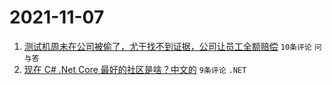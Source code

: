 # 2021-11-07

1. [测试机周未在公司被偷了，尤于找不到证据，公司让员工全额赔偿](https://www.v2ex.com/t/813601) `10条评论` `问与答`
1. [现在 C# .Net Core 最好的社区是啥？中文的](https://www.v2ex.com/t/813583) `9条评论` `.NET`

